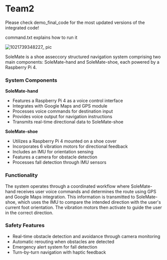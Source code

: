 # Team2

Please check demo_final_code for the most updated versions of the integrated code!



command.txt explains how to run it


![1021739348227_ pic](https://github.com/user-attachments/assets/cb48981d-76cc-447c-9b9b-7caabc84eed1)

SoleMate is a shoe asseccory structured navigation system comprising two main components: SoleMate-hand and SoleMate-shoe, each powered by a Raspberry Pi 4.

### System Components
**SoleMate-hand**
- Features a Raspberry Pi 4 as a voice control interface
- Integrates with Google Maps and GPS module
- Processes voice commands for destination input
- Provides voice output for navigation instructions
- Transmits real-time directional data to SoleMate-shoe


**SoleMate-shoe**
- Utilizes a Raspberry Pi 4 mounted on a shoe cover
- Incorporates 6 vibration motors for directional feedback
- Includes an IMU for orientation sensing
- Features a camera for obstacle detection
- Processes fall detection through IMU sensors

  
### Functionality
The system operates through a coordinated workflow where SoleMate-hand receives user voice
commands and determines the route using GPS and Google Maps integration. This information
is transmitted to SoleMate-shoe, which uses the IMU to compare the intended direction with the
user's current foot orientation. The vibration motors then activate to guide the user in the correct
direction.

### Safety Features
- Real-time obstacle detection and avoidance through camera monitoring
- Automatic rerouting when obstacles are detected
- Emergency alert system for fall detection
- Turn-by-turn navigation with haptic feedback
